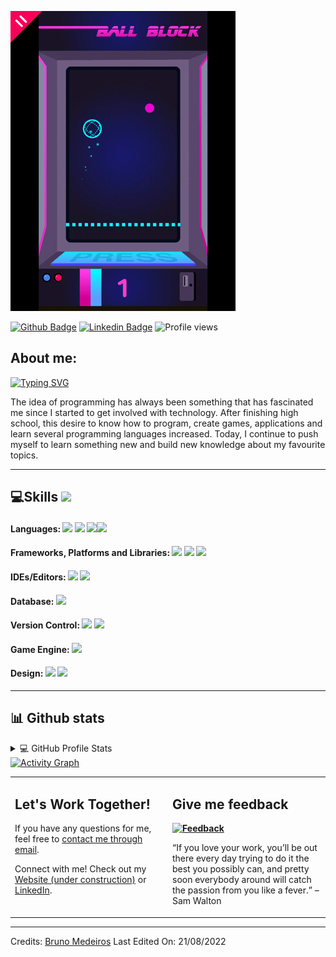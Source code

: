 ![teste](https://github.com/bruno-medeiros1/bruno-medeiros1/blob/main/bio.gif)

[![Github Badge](https://img.shields.io/badge/-Github-000?style=flat-square&logo=Github&logoColor=white&link=https://github.com/bruno-medeiros1)](https://github.com/bruno-medeiros1)
[![Linkedin Badge](https://img.shields.io/badge/-LinkedIn-blue?style=flat-square&logo=Linkedin&logoColor=white&link=https://www.linkedin.com/in/bruno-medeiros-45b119199/)](https://www.linkedin.com/in/bruno-medeiros-45b119199/)
![Profile views](https://gpvc.arturio.dev/bruno-medeiros1)

## About me:

[![Typing SVG](https://readme-typing-svg.herokuapp.com/?lines=Web+Developer;Software+Developer;Game+Developer;;Always%20learning%20new%20things)](https://git.io/typing-svg)

<p>The idea of programming has always been something that has fascinated me since I started to get involved with technology. After finishing high school, this desire to know how to program, create games, applications and learn several programming languages increased. 
Today, I continue to push myself to learn something new and build new knowledge about my favourite topics.
<p>

<hr>

## 💻Skills <img src = "https://media2.giphy.com/media/QssGEmpkyEOhBCb7e1/giphy.gif?cid=ecf05e47a0n3gi1bfqntqmob8g9aid1oyj2wr3ds3mg700bl&rid=giphy.gif" width = 32px>

#### Languages: <img src="https://img.shields.io/badge/c%23-%23239120.svg?style=for-the-badge&logo=c-sharp&logoColor=white"/> <img src="https://img.shields.io/badge/javascript-%23323330.svg?style=for-the-badge&logo=javascript&logoColor=%23F7DF1E"/> <img src="https://img.shields.io/badge/html5%20-%23E34F26.svg?&style=for-the-badge&logo=html5&logoColor=white"/><img src="https://img.shields.io/badge/css3-%231572B6.svg?style=for-the-badge&logo=css3&logoColor=white"/>

#### Frameworks, Platforms and Libraries: <img src="https://img.shields.io/badge/.NET-5C2D91?style=for-the-badge&logo=.net&logoColor=white"/> <img src="https://img.shields.io/badge/bootstrap-%23563D7C.svg?style=for-the-badge&logo=bootstrap&logoColor=white"/> <img src="https://img.shields.io/badge/node.js-6DA55F?style=for-the-badge&logo=node.js&logoColor=white"/>

#### IDEs/Editors: <img src="https://img.shields.io/badge/Visual%20Studio-5C2D91.svg?style=for-the-badge&logo=visual-studio&logoColor=white"/> <img src="https://img.shields.io/badge/Visual%20Studio%20Code-0078d7.svg?style=for-the-badge&logo=visual-studio-code&logoColor=white"/>

#### Database: <img src ="https://img.shields.io/badge/Microsoft%20SQL%20Sever-CC2927?style=for-the-badge&logo=microsoft%20sql%20server&logoColor=white"/>

#### Version Control: <img src="https://img.shields.io/badge/git%20-F05032.svg?&style=for-the-badge&logo=git&logoColor=white"/> <img src="https://img.shields.io/badge/github%20-%23121011.svg?&style=for-the-badge&logo=github&logoColor=white"/> 

#### Game Engine: <img src="https://img.shields.io/badge/unity-%23000000.svg?style=for-the-badge&logo=unity&logoColor=white"/>

#### Design: <img src="https://img.shields.io/badge/blender-%23F5792A.svg?style=for-the-badge&logo=blender&logoColor=white"/> <img src="https://img.shields.io/badge/adobe%20photoshop-%2331A8FF.svg?style=for-the-badge&logo=adobe%20photoshop&logoColor=white"/>

<hr>

## 📊 Github stats

<!-- https://github.com/anuraghazra/github-readme-stats -->
<details> 
  <summary>💻 GitHub Profile Stats</summary>
  <br/>
    <a href="https://github.com/anuraghazra/github-readme-stats"><img alt="Github Stats" src="https://denvercoder1-github-readme-stats.vercel.app/api/?username=bruno-medeiros1&show_icons=true&include_all_commits=true&count_private=true&theme=react&hide_border=true&bg_color=1F222E&title_color=0f86f5&icon_color=F8D866" height="192px"/></a>
  <a href="https://github.com/anuraghazra/github-readme-stats"><img alt="Top Languages" src="https://github-readme-stats.vercel.app/api/top-langs/?username=bruno-medeiros1&langs_count=8&layout=compact&theme=react&hide_border=true&bg_color=1F222E&title_color=0f86f5&icon_color=F8D866&hide=Jupyter%20Notebook" height="192px"/></a>
  <br/>
  <b>Note:</b> Top languages is only a metric of the languages my public code consists of and doesn't reflect experience or skill level.
</details>

<!-- https://github.com/jamesgeorge007/github-activity-readme -->
<!--
<details>
  <summary>⚡My Recent GitHub Activity</summary>
  <br/>
  🎉Coming Soon
</details>
-->

<!-- https://github.com/ashutosh00710/github-readme-activity-graph -->
<a href="https://github.com/ashutosh00710/github-readme-activity-graph">
<img alt="Activity Graph" src="https://denvercoder1-activity-graph.herokuapp.com/graph/?username=bruno-medeiros1&bg_color=1F222E&color=F8D866&line=0f86f5&point=FFFFFF&hide_border=true" />
</a>


<table style="border: none">
  <tr>
  <td width="50%" valign="top">

## Let's Work Together!

If you have any questions for me, feel free to <a href="mailto:geral.brunomedeiros@gmail.com">contact me through email</a>.

Connect with me! Check out my <a href="#">Website (under construction)</a> or <a href="https://www.linkedin.com/in/bruno-medeiros-45b119199/">LinkedIn</a>.

  </td>
  <td width="50%" valign="top">

## Give me feedback

**<a href="#"><img alt="Feedback" src="https://img.shields.io/badge/Ask%20me-anything-1abc9c.svg"></a>**

“If you love your work, you’ll be out there every day trying to do it the best you possibly can, and pretty soon everybody around will catch the passion from you like a fever.”
– Sam Walton

  </td>
  </tr>
</table>

------
Credits: [Bruno Medeiros](https://github.com/bruno-medeiros1)
Last Edited On: 21/08/2022
